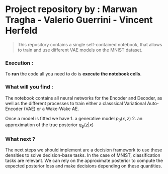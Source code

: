 # Project repository by : Marwan Tragha - Valerio Guerrini - Vincent Herfeld #

>This repository contains a single self-contained notebook, that allows to train and use different VAE models on the MNIST dataset.

### Execution : ###

To **run** the code all you need to do is **execute the notebook cells**.

### What will you find : ###

The notebook contains all neural networks for the Encoder and Decoder, as well as the different processes to train either a classsical Variational Auto-Encoder (VAE) or a Wake-Wake AE.

Once a model is fitted we have 1. a generative model $p_\theta(x, z)$ 2. an approximation of the true posterior $q_\phi(z | x)$

### What next ? ###

The next steps we should implement are a decision framework to use these densities to solve decision-base tasks. In the case of MNIST, classification tasks are relevant. 
We can rely on the approximate posterior to compute the expected posterior loss and make decisions depending on these quantities.


